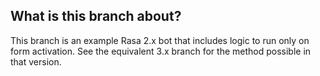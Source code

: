 ## What is this branch about?

This branch is an example Rasa 2.x bot that includes logic to run only on form activation. See the equivalent 3.x branch for the method possible in that version.  
